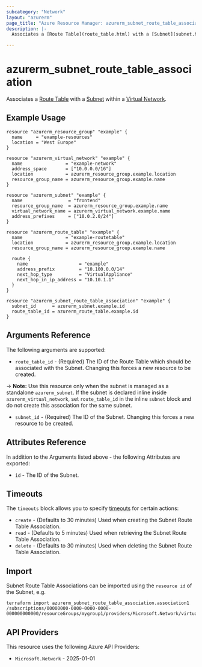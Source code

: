 ```yaml
---
subcategory: "Network"
layout: "azurerm"
page_title: "Azure Resource Manager: azurerm_subnet_route_table_association"
description: |-
  Associates a [Route Table](route_table.html) with a [Subnet](subnet.html) within a [Virtual Network](virtual_network.html).

---
```


# azurerm_subnet_route_table_association

Associates a [Route Table](route_table.html) with a [Subnet](subnet.html) within a [Virtual Network](virtual_network.html).

## Example Usage

```hcl
resource "azurerm_resource_group" "example" {
  name     = "example-resources"
  location = "West Europe"
}

resource "azurerm_virtual_network" "example" {
  name                = "example-network"
  address_space       = ["10.0.0.0/16"]
  location            = azurerm_resource_group.example.location
  resource_group_name = azurerm_resource_group.example.name
}

resource "azurerm_subnet" "example" {
  name                 = "frontend"
  resource_group_name  = azurerm_resource_group.example.name
  virtual_network_name = azurerm_virtual_network.example.name
  address_prefixes     = ["10.0.2.0/24"]
}

resource "azurerm_route_table" "example" {
  name                = "example-routetable"
  location            = azurerm_resource_group.example.location
  resource_group_name = azurerm_resource_group.example.name

  route {
    name                   = "example"
    address_prefix         = "10.100.0.0/14"
    next_hop_type          = "VirtualAppliance"
    next_hop_in_ip_address = "10.10.1.1"
  }
}

resource "azurerm_subnet_route_table_association" "example" {
  subnet_id      = azurerm_subnet.example.id
  route_table_id = azurerm_route_table.example.id
}
```

## Arguments Reference

The following arguments are supported:

* `route_table_id` - (Required) The ID of the Route Table which should be associated with the Subnet. Changing this forces a new resource to be created.

-> **Note:** Use this resource only when the subnet is managed as a standalone `azurerm_subnet`. If the subnet is declared inline inside `azurerm_virtual_network`, set `route_table_id` in the inline `subnet` block and do not create this association for the same subnet.

* `subnet_id` - (Required) The ID of the Subnet. Changing this forces a new resource to be created.

## Attributes Reference

In addition to the Arguments listed above - the following Attributes are exported:

* `id` - The ID of the Subnet.

## Timeouts

The `timeouts` block allows you to specify [timeouts](https://developer.hashicorp.com/terraform/language/resources/configure#define-operation-timeouts) for certain actions:

* `create` - (Defaults to 30 minutes) Used when creating the Subnet Route Table Association.
* `read` - (Defaults to 5 minutes) Used when retrieving the Subnet Route Table Association.
* `delete` - (Defaults to 30 minutes) Used when deleting the Subnet Route Table Association.

## Import

Subnet Route Table Associations can be imported using the `resource id` of the Subnet, e.g.

```shell
terraform import azurerm_subnet_route_table_association.association1 /subscriptions/00000000-0000-0000-0000-000000000000/resourceGroups/mygroup1/providers/Microsoft.Network/virtualNetworks/myvnet1/subnets/mysubnet1
```

## API Providers
<!-- This section is generated, changes will be overwritten -->
This resource uses the following Azure API Providers:

* `Microsoft.Network` - 2025-01-01
